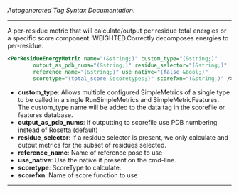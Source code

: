 <!-- THIS IS AN AUTOGENERATED FILE: Don't edit it directly, instead change the schema definition in the code itself. -->

_Autogenerated Tag Syntax Documentation:_

---
A per-residue metric that will calculate/output per residue total energies or a specific score component. WEIGHTED.Correctly decomposes energies to per-residue.

```xml
<PerResidueEnergyMetric name="(&string;)" custom_type="(&string;)"
        output_as_pdb_nums="(&string;)" residue_selector="(&string;)"
        reference_name="(&string;)" use_native="(false &bool;)"
        scoretype="(total_score &scoretypes;)" scorefxn="(&string;)" />
```

-   **custom_type**: Allows multiple configured SimpleMetrics of a single type to be called in a single RunSimpleMetrics and SimpleMetricFeatures. 
 The custom_type name will be added to the data tag in the scorefile or features database.
-   **output_as_pdb_nums**: If outputting to scorefile use PDB numbering instead of Rosetta (default)
-   **residue_selector**: If a residue selector is present, we only calculate and output metrics for the subset of residues selected.
-   **reference_name**: Name of reference pose to use
-   **use_native**: Use the native if present on the cmd-line.
-   **scoretype**: ScoreType to calculate.
-   **scorefxn**: Name of score function to use

---
